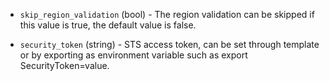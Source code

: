 <!-- Code generated from the comments of the AlicloudAccessConfig struct in builder/alicloud/ecs/access_config.go; DO NOT EDIT MANUALLY -->

-   `skip_region_validation` (bool) - The region validation can be skipped
    if this value is true, the default value is false.
    
-   `security_token` (string) - STS access token, can be set through template
    or by exporting as environment variable such as
    export SecurityToken=value.
    